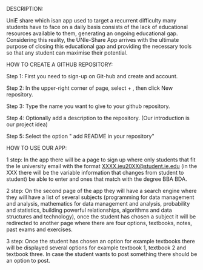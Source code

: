DESCRIPTION:


UniE share which isan app used to target a  recurrent difficulty many students have to face on a daily basis consists of the lack of educational resources available to them, generating an ongoing educational gap. Considering this reality, the UNIe-Share App arrives with the ultimate purpose of closing this educational gap and providing the necessary tools so that any student can maximise their potential. 


HOW TO CREATE A GITHUB REPOSITORY:


Step 1: First you need to sign-up on Git-hub and create and account.

Step 2: In the upper-right corner of  page, select + , then click New repository.

Step 3: Type the name you want to give to your github repository.

Step 4: Optionally add a description to the repository. (Our introduction is our project idea)

Step 5: Select the option " add README in your repository"


HOW TO USE OUR APP:


1 step: In the app there will be a page to sign up where only students that fit the Ie university email with the format  XXXX.ieu20XX@student.ie.edu (in the XXX there will be the variable information that changes from student to student)  be able to enter and ones that match with the degree BBA BDA. 

2 step: On the second page of the app they will have a search engine where they will have a list of several subjects (programming for data management and analysis, mathematics for data management and analysis, probability and statistics, building powerful relationships, algorithms and data structures and technology), once the student has chosen a subject it will be redirected to another page where there are four options, textbooks, notes, past exams and exercises. 

3 step: Once the student has chosen an option for example textbooks there will be displayed several options for example textbook 1, textbook 2 and textbook three. In case the student wants to post something there should be an option to post. 

